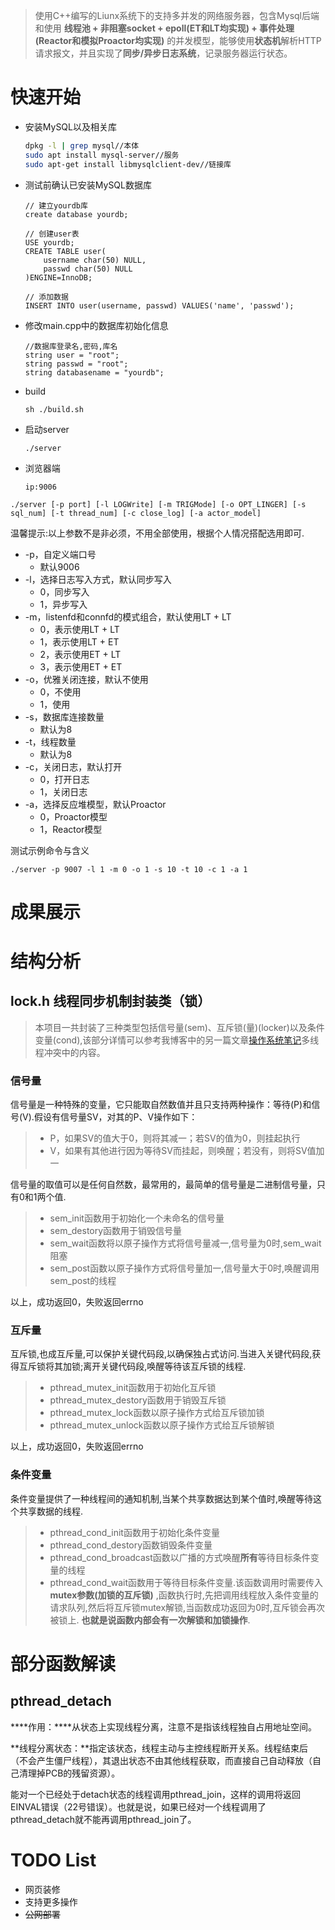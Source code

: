 > 使用C++编写的Liunx系统下的支持多并发的网络服务器，包含Mysql后端和使用 **线程池 + 非阻塞socket + epoll(ET和LT均实现) + 事件处理(Reactor和模拟Proactor均实现)** 的并发模型，能够使用**状态机**解析HTTP请求报文，并且实现了**同步/异步日志系统**，记录服务器运行状态。

# 快速开始

- 安装MySQL以及相关库

  ```bash
  dpkg -l | grep mysql//本体
  sudo apt install mysql-server//服务
  sudo apt-get install libmysqlclient-dev//链接库
  ```

- 测试前确认已安装MySQL数据库

  ```mysql
  // 建立yourdb库
  create database yourdb;
  
  // 创建user表
  USE yourdb;
  CREATE TABLE user(
      username char(50) NULL,
      passwd char(50) NULL
  )ENGINE=InnoDB;
  
  // 添加数据
  INSERT INTO user(username, passwd) VALUES('name', 'passwd');
  ```

- 修改main.cpp中的数据库初始化信息

  ```mysql
  //数据库登录名,密码,库名
  string user = "root";
  string passwd = "root";
  string databasename = "yourdb";
  ```

- build

  ```
  sh ./build.sh
  ```

- 启动server

  ```
  ./server
  ```

- 浏览器端

  ```
  ip:9006
  ```

```
./server [-p port] [-l LOGWrite] [-m TRIGMode] [-o OPT_LINGER] [-s sql_num] [-t thread_num] [-c close_log] [-a actor_model]
```

温馨提示:以上参数不是非必须，不用全部使用，根据个人情况搭配选用即可.

- -p，自定义端口号
  - 默认9006
- -l，选择日志写入方式，默认同步写入
  - 0，同步写入
  - 1，异步写入
- -m，listenfd和connfd的模式组合，默认使用LT + LT
  - 0，表示使用LT + LT
  - 1，表示使用LT + ET
  - 2，表示使用ET + LT
  - 3，表示使用ET + ET
- -o，优雅关闭连接，默认不使用
  - 0，不使用
  - 1，使用
- -s，数据库连接数量
  - 默认为8
- -t，线程数量
  - 默认为8
- -c，关闭日志，默认打开
  - 0，打开日志
  - 1，关闭日志
- -a，选择反应堆模型，默认Proactor
  - 0，Proactor模型
  - 1，Reactor模型

测试示例命令与含义

```
./server -p 9007 -l 1 -m 0 -o 1 -s 10 -t 10 -c 1 -a 1
```

# 成果展示

# 结构分析

## lock.h 线程同步机制封装类（锁）

> 本项目一共封装了三种类型包括信号量(sem)、互斥锁(量)(locker)以及条件变量(cond),该部分详情可以参考我博客中的另一篇文章[操作系统笔记](https://yishuihean.cn/post/操作系统笔记)多线程冲突中的内容。

### **信号量**

信号量是一种特殊的变量，它只能取自然数值并且只支持两种操作：等待(P)和信号(V).假设有信号量SV，对其的P、V操作如下：

> - P，如果SV的值大于0，则将其减一；若SV的值为0，则挂起执行
> - V，如果有其他进行因为等待SV而挂起，则唤醒；若没有，则将SV值加一

信号量的取值可以是任何自然数，最常用的，最简单的信号量是二进制信号量，只有0和1两个值.

> - sem_init函数用于初始化一个未命名的信号量
> - sem_destory函数用于销毁信号量
> - sem_wait函数将以原子操作方式将信号量减一,信号量为0时,sem_wait阻塞
> - sem_post函数以原子操作方式将信号量加一,信号量大于0时,唤醒调用sem_post的线程

以上，成功返回0，失败返回errno

### **互斥量**

互斥锁,也成互斥量,可以保护关键代码段,以确保独占式访问.当进入关键代码段,获得互斥锁将其加锁;离开关键代码段,唤醒等待该互斥锁的线程.

> - pthread_mutex_init函数用于初始化互斥锁
> - pthread_mutex_destory函数用于销毁互斥锁
> - pthread_mutex_lock函数以原子操作方式给互斥锁加锁
> - pthread_mutex_unlock函数以原子操作方式给互斥锁解锁

以上，成功返回0，失败返回errno

### **条件变量**

条件变量提供了一种线程间的通知机制,当某个共享数据达到某个值时,唤醒等待这个共享数据的线程.

> - pthread_cond_init函数用于初始化条件变量
> - pthread_cond_destory函数销毁条件变量
> - pthread_cond_broadcast函数以广播的方式唤醒**所有**等待目标条件变量的线程
> - pthread_cond_wait函数用于等待目标条件变量.该函数调用时需要传入 **mutex参数(加锁的互斥锁)** ,函数执行时,先把调用线程放入条件变量的请求队列,然后将互斥锁mutex解锁,当函数成功返回为0时,互斥锁会再次被锁上. **也就是说函数内部会有一次解锁和加锁操作**.

# 部分函数解读

## pthread_detach

***\*作用：\****从状态上实现线程分离，注意不是指该线程独自占用地址空间。

**线程分离状态：**指定该状态，线程主动与主控线程断开关系。线程结束后（不会产生僵尸线程），其退出状态不由其他线程获取，而直接自己自动释放（自己清理掉PCB的残留资源）。

能对一个已经处于detach状态的线程调用pthread_join，这样的调用将返回EINVAL错误（22号错误）。也就是说，如果已经对一个线程调用了pthread_detach就不能再调用pthread_join了。

# TODO List

- 网页装修
- 支持更多操作
- ~~公网部署~~



